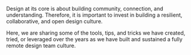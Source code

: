 Design at its core is about building community, connection, and understanding. Therefore, it is important to invest in building a resilient, collaborative, and open design culture. 

Here, we are sharing some of the tools, tips, and tricks we have created, tried, or leveraged over the years as we have built and sustained a fully remote design team culture.
